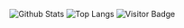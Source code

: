 ![Github Stats](https://github-readme-stats.vercel.app/api?username=BahaStriker&count_private=true&show_icons=true&include_all_commits=true)
![Top Langs](https://github-readme-stats.vercel.app/api/top-langs/?username=BahaStriker&layout=compact)
![Visitor Badge](https://visitor-badge.laobi.icu/badge?page_id=bahastriker.bahastriker)
